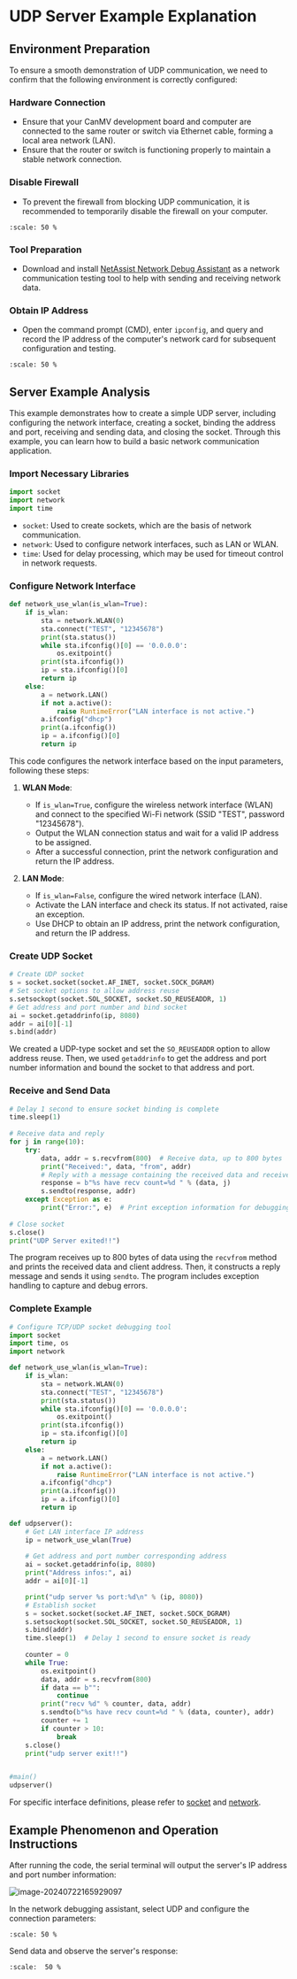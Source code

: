 # UDP Server Example Explanation

## Environment Preparation

To ensure a smooth demonstration of UDP communication, we need to confirm that the following environment is correctly configured:

### Hardware Connection

- Ensure that your CanMV development board and computer are connected to the same router or switch via Ethernet cable, forming a local area network (LAN).
- Ensure that the router or switch is functioning properly to maintain a stable network connection.

### Disable Firewall

- To prevent the firewall from blocking UDP communication, it is recommended to temporarily disable the firewall on your computer.

```{image} ../../../zh/example/images/network/image-20240722145319713.png
:scale: 50 %
```

### Tool Preparation

- Download and install [NetAssist Network Debug Assistant](https://www.bing.com/search?q=netassist+cmsoft) as a network communication testing tool to help with sending and receiving network data.

### Obtain IP Address

- Open the command prompt (CMD), enter `ipconfig`, and query and record the IP address of the computer's network card for subsequent configuration and testing.

```{image} ../../../zh/example/images/network/image-20240722145500693.png
:scale: 50 %
```

## Server Example Analysis

This example demonstrates how to create a simple UDP server, including configuring the network interface, creating a socket, binding the address and port, receiving and sending data, and closing the socket. Through this example, you can learn how to build a basic network communication application.

### Import Necessary Libraries

```python
import socket  
import network  
import time
```

- `socket`: Used to create sockets, which are the basis of network communication.
- `network`: Used to configure network interfaces, such as LAN or WLAN.
- `time`: Used for delay processing, which may be used for timeout control in network requests.

### Configure Network Interface

```python
def network_use_wlan(is_wlan=True):
    if is_wlan:
        sta = network.WLAN(0)
        sta.connect("TEST", "12345678")
        print(sta.status())
        while sta.ifconfig()[0] == '0.0.0.0':
            os.exitpoint()
        print(sta.ifconfig())
        ip = sta.ifconfig()[0]
        return ip
    else:
        a = network.LAN()
        if not a.active():
            raise RuntimeError("LAN interface is not active.")
        a.ifconfig("dhcp")
        print(a.ifconfig())
        ip = a.ifconfig()[0]
        return ip
```

This code configures the network interface based on the input parameters, following these steps:

1. **WLAN Mode**:
   - If `is_wlan=True`, configure the wireless network interface (WLAN) and connect to the specified Wi-Fi network (SSID "TEST", password "12345678").
   - Output the WLAN connection status and wait for a valid IP address to be assigned.
   - After a successful connection, print the network configuration and return the IP address.

1. **LAN Mode**:
   - If `is_wlan=False`, configure the wired network interface (LAN).
   - Activate the LAN interface and check its status. If not activated, raise an exception.
   - Use DHCP to obtain an IP address, print the network configuration, and return the IP address.

### Create UDP Socket

```python
# Create UDP socket  
s = socket.socket(socket.AF_INET, socket.SOCK_DGRAM)   
# Set socket options to allow address reuse  
s.setsockopt(socket.SOL_SOCKET, socket.SO_REUSEADDR, 1)   
# Get address and port number and bind socket  
ai = socket.getaddrinfo(ip, 8080)  
addr = ai[0][-1]  
s.bind(addr)
```

We created a UDP-type socket and set the `SO_REUSEADDR` option to allow address reuse. Then, we used `getaddrinfo` to get the address and port number information and bound the socket to that address and port.

### Receive and Send Data

```python
# Delay 1 second to ensure socket binding is complete  
time.sleep(1)  
   
# Receive data and reply  
for j in range(10):  
    try:  
        data, addr = s.recvfrom(800)  # Receive data, up to 800 bytes  
        print("Received:", data, "from", addr)  
        # Reply with a message containing the received data and receive count  
        response = b"%s have recv count=%d " % (data, j)  
        s.sendto(response, addr)  
    except Exception as e:  
        print("Error:", e)  # Print exception information for debugging  
   
# Close socket  
s.close()  
print("UDP Server exited!!")
```

The program receives up to 800 bytes of data using the `recvfrom` method and prints the received data and client address. Then, it constructs a reply message and sends it using `sendto`. The program includes exception handling to capture and debug errors.

### Complete Example

```python
# Configure TCP/UDP socket debugging tool
import socket
import time, os
import network

def network_use_wlan(is_wlan=True):
    if is_wlan:
        sta = network.WLAN(0)
        sta.connect("TEST", "12345678")
        print(sta.status())
        while sta.ifconfig()[0] == '0.0.0.0':
            os.exitpoint()
        print(sta.ifconfig())
        ip = sta.ifconfig()[0]
        return ip
    else:
        a = network.LAN()
        if not a.active():
            raise RuntimeError("LAN interface is not active.")
        a.ifconfig("dhcp")
        print(a.ifconfig())
        ip = a.ifconfig()[0]
        return ip

def udpserver():
    # Get LAN interface IP address
    ip = network_use_wlan(True)
      
    # Get address and port number corresponding address
    ai = socket.getaddrinfo(ip, 8080)
    print("Address infos:", ai)
    addr = ai[0][-1]

    print("udp server %s port:%d\n" % (ip, 8080))
    # Establish socket
    s = socket.socket(socket.AF_INET, socket.SOCK_DGRAM)
    s.setsockopt(socket.SOL_SOCKET, socket.SO_REUSEADDR, 1)
    s.bind(addr)
    time.sleep(1)  # Delay 1 second to ensure socket is ready
  
    counter = 0
    while True:
        os.exitpoint()
        data, addr = s.recvfrom(800)
        if data == b"":
            continue
        print("recv %d" % counter, data, addr)
        s.sendto(b"%s have recv count=%d " % (data, counter), addr)
        counter += 1
        if counter > 10:
            break
    s.close()
    print("udp server exit!!")


#main()
udpserver()
```

For specific interface definitions, please refer to [socket](../../api/extmod/K230_CanMV_socket_API_Manual.md) and [network](../../api/extmod/K230_CanMV_network_API_Manual.md).

## Example Phenomenon and Operation Instructions

After running the code, the serial terminal will output the server's IP address and port number information:

![image-20240722165929097](../../../zh/example/images/network/image-20240722165929097.png)

In the network debugging assistant, select UDP and configure the connection parameters:

```{image} ../../../zh/example/images/network/image-20240722170233348.png
:scale: 50 %
```

Send data and observe the server's response:

```{image} ../../../zh/example/images/network/image-20240722170412175.png
:scale:  50 %
```
